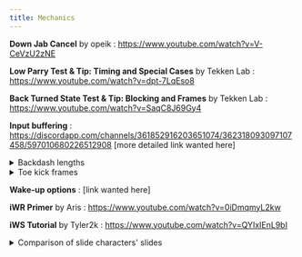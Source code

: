 ```yaml
---
title: Mechanics
---
```


**Down Jab Cancel** by opeik
: <https://www.youtube.com/watch?v=V-CeVzU2zNE>

**Low Parry Test & Tip: Timing and Special Cases** by Tekken Lab
: <https://www.youtube.com/watch?v=dpt-7LqEso8>

**Back Turned State Test & Tip: Blocking and Frames** by Tekken Lab
: <https://www.youtube.com/watch?v=SaqC8J69Gy4>

**Input buffering**
: <https://discordapp.com/channels/361852916203651074/362318093097107458/597010680226512908>
[more detailed link wanted here]

<details>
<summary markdown="0">Backdash lengths</summary>
<!-- https://discordapp.com/channels/361852916203651074/362318093097107458/437427720100773899 -->
Backdashes at the end (long/full) maintain their speed for the whole dash,
while ones at the front (short/average) are only fast early on. You want to
cancel whenever you start to slow down, so shorter dashes should be cancelled
faster.

Very | Short | Semi- | Average | Semi- | Long | Semi- | Full
Eliza|Bryan|Nina|Bob|Akuma|Drag|Feng|Alisa
|Claudio|Shaheen|Hwo|Asuka|Hei|Jack|Eddy
|Gigas|Yoshi|Katarina|Devil Jin|Kazuya|Maven|
|Josie||King|Jin|Lars|Paul|
|Kuma||Law|Kazumi|Leo||
|Lee||Lucky Chloe|Miguel||
|Lili|||Xiaoyu||
|Steve|||||

</details>

<details>
<summary markdown="0">Toe kick frames</summary>
<!-- https://discordapp.com/channels/361852916203651074/373747833351831554/445344628594442251 -->

Toe Kick ("Recovery Kick" in practice mode; performed w/ d+4 while FUFT) has
varying advantage on block depending on the character that performs it.

&minus;16 | Lars and all females except Chloe, Josie, Leo, and Raven
&minus;18 | everyone else
&minus;20 | Akuma, Bears, Geese, Jack, King, and Noctis

</details>

**Wake-up options**
: [link wanted here]

**iWR Primer** by Aris
: <https://www.youtube.com/watch?v=0iDmqmyL2kw>

**iWS Tutorial** by Tyler2k
: <https://www.youtube.com/watch?v=QYIxIEnL9bI>

<details>
<summary markdown="0">Comparison of slide characters' slides</summary>
<!-- https://discordapp.com/channels/361852916203651074/362318093097107458/440806817124319242 -->
Lee
: High crushes up until the first active frame, where he just starts evading highs, and getting hit during and after this frame counts as a float.

Law
: High crushes up until *after* the first active frame, otherwise, same as Lee's. This means a trade with his slide is not a float, but gets full CH properties.

Shaheen
: The same as Lee's, except his float frames start almost right away. This means the only time you get full CH properties is hitting him in the first (couple of) frame(s) of his startup. His also recovers into FUFT the fastest, making electric punishment on block much more difficult. It also *doesn't* low crush at all.

Lei
: Almost the same as Shaheen's, except he is in float the whole time, from the stance until he recovers after the move. His high crushing is kept throughout his stance and the startup of the move, up until the first active frame (meaning electric will trade with his slide, but cannot hit him before that frame)
</details>
